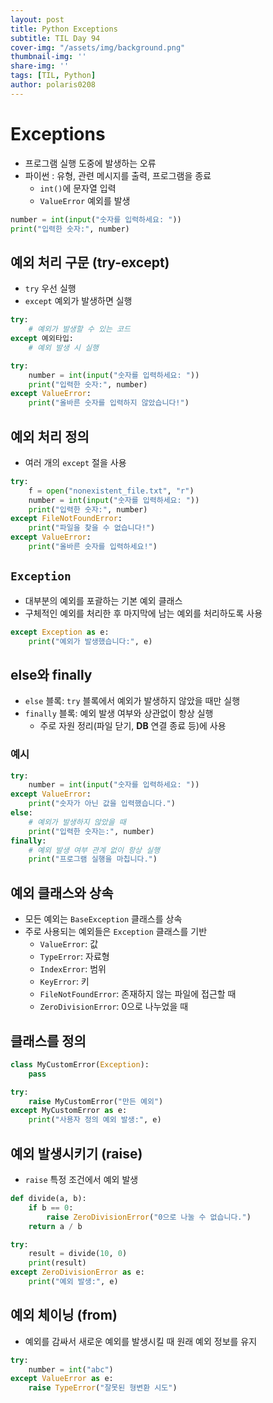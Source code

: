 ```yaml
---
layout: post
title: Python Exceptions
subtitle: TIL Day 94
cover-img: "/assets/img/background.png"
thumbnail-img: ''
share-img: ''
tags: [TIL, Python]
author: polaris0208
---
```


# Exceptions
- 프로그램 실행 도중에 발생하는 오류
- 파이썬 : 유형, 관련 메시지를 출력, 프로그램을 종료
  - `int()`에 문자열 입력
  - `ValueError` 예외를 발생

```python
number = int(input("숫자를 입력하세요: ")) 
print("입력한 숫자:", number)
```

## 예외 처리 구문 (try-except)
- `try` 우선 실행
- `except` 예외가 발생하면 실행

```python
try:
    # 예외가 발생할 수 있는 코드
except 예외타입:
    # 예외 발생 시 실행
```

```python
try:
    number = int(input("숫자를 입력하세요: "))
    print("입력한 숫자:", number)
except ValueError:
    print("올바른 숫자를 입력하지 않았습니다!")
```

## 예외 처리 정의
- 여러 개의 `except` 절을 사용

```python
try:
    f = open("nonexistent_file.txt", "r")
    number = int(input("숫자를 입력하세요: "))
    print("입력한 숫자:", number)
except FileNotFoundError:
    print("파일을 찾을 수 없습니다!")
except ValueError:
    print("올바른 숫자를 입력하세요!")
```

## `Exception`
- 대부분의 예외를 포괄하는 기본 예외 클래스
- 구체적인 예외를 처리한 후 마지막에 남는 예외를 처리하도록 사용

```python
except Exception as e:
    print("예외가 발생했습니다:", e)
```

## else와 finally
- `else` 블록: `try` 블록에서 예외가 발생하지 않았을 때만 실행
- `finally` 블록: 예외 발생 여부와 상관없이 항상 실행
  - 주로 자원 정리(파일 닫기, **DB** 연결 종료 등)에 사용

### 예시

```python
try:
    number = int(input("숫자를 입력하세요: "))
except ValueError:
    print("숫자가 아닌 값을 입력했습니다.")
else:
    # 예외가 발생하지 않았을 때
    print("입력한 숫자는:", number)
finally:
    # 예외 발생 여부 관계 없이 항상 실행
    print("프로그램 실행을 마칩니다.")
```

## 예외 클래스와 상속

- 모든 예외는 `BaseException` 클래스를 상속
- 주로 사용되는 예외들은 `Exception` 클래스를 기반
  - `ValueError`: 값
  - `TypeError`: 자료형
  - `IndexError`: 범위
  - `KeyError`: 키
  - `FileNotFoundError`: 존재하지 않는 파일에 접근할 때
  - `ZeroDivisionError`: 0으로 나누었을 때

## 클래스를 정의

```python
class MyCustomError(Exception):
    pass

try:
    raise MyCustomError("만든 예외")
except MyCustomError as e:
    print("사용자 정의 예외 발생:", e)
```

## 예외 발생시키기 (raise)

- `raise` 특정 조건에서 예외 발생

```python
def divide(a, b):
    if b == 0:
        raise ZeroDivisionError("0으로 나눌 수 없습니다.")
    return a / b

try:
    result = divide(10, 0)
    print(result)
except ZeroDivisionError as e:
    print("예외 발생:", e)
```

## 예외 체이닝 (from)
- 예외를 감싸서 새로운 예외를 발생시킬 때 원래 예외 정보를 유지

```python
try:
    number = int("abc")
except ValueError as e:
    raise TypeError("잘못된 형변환 시도")
```